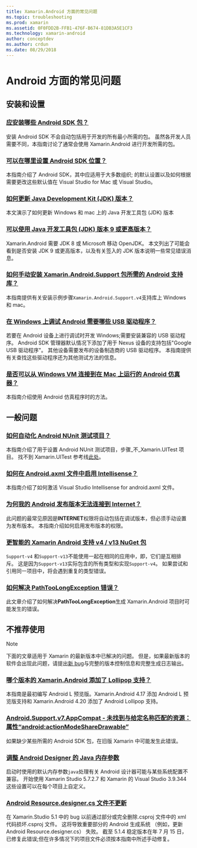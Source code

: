 ```yaml
---
title: Xamarin.Android 方面的常见问题
ms.topic: troubleshooting
ms.prod: xamarin
ms.assetid: 0F0FDD2B-FFB1-476F-B674-81DB3A5E1CF3
ms.technology: xamarin-android
author: conceptdev
ms.author: crdun
ms.date: 08/29/2018
---
```


# <a name="android-frequently-asked-questions"></a>Android 方面的常见问题

## <a name="installation--setup"></a>安装和设置

### <a name="which-android-sdk-packages-should-i-installinstall-android-sdk-packagesmd"></a>[应安装哪些 Android SDK 包？](install-android-sdk-packages.md)

安装 Android SDK 不会自动包括用于开发的所有最小所需的包。 虽然各开发人员需要不同，本指南讨论了通常会使用 Xamarin.Android 进行开发所需的包。

### <a name="where-can-i-set-my-android-sdk-locationsandroid-sdk-locationmd"></a>[可以在哪里设置 Android SDK 位置？](android-sdk-location.md)

本指南介绍了 Android SDK，其中应适用于大多数组织; 的默认设置以及如何根据需要更改这些默认值在 Visual Studio for Mac 或 Visual Studio。

### <a name="how-do-i-update-the-java-development-kit-jdk-versionupdate-jdkmd"></a>[如何更新 Java Development Kit (JDK) 版本？](update-jdk.md)

本文演示了如何更新 Windows 和 mac 上的 Java 开发工具包 (JDK) 版本

### <a name="can-i-use-java-development-kit-jdk-version-9-or-laterjdk9-errorsmd"></a>[可以使用 Java 开发工具包 (JDK) 版本 9 或更高版本？](jdk9-errors.md)

Xamarin.Android 需要 JDK 8 或 Microsoft 移动 OpenJDK。 本文列出了可能会看到是否安装 JDK 9 或更高版本，以及有关签入的 JDK 版本说明一些常见错误消息。


### <a name="how-can-i-manually-install-the-android-support-libraries-required-by-the-xamarinandroidsupport-packagesinstall-android-support-librarymd"></a>[如何手动安装 Xamarin.Android.Support 包所需的 Android 支持库？](install-android-support-library.md)

本指南提供有关安装示例步骤`Xamarin.Android.Support.v4`支持库上 Windows 和 mac。

### <a name="what-usb-drivers-do-i-need-to-debug-android-on-windowsandroid-drivers-debug-windowsmd"></a>[在 Windows 上调试 Android 需要哪些 USB 驱动程序？](android-drivers-debug-windows.md)

若要在 Android 设备上进行调试时开发 Windows;需要安装兼容的 USB 驱动程序。 Android SDK 管理器默认情况下添加了用于 Nexus 设备的支持包括"Google USB 驱动程序"。
其他设备需要发布的设备制造商的 USB 驱动程序。 本指南提供有关查找这些驱动程序还为其他测试方法的信息。

### <a name="is-it-possible-to-connect-to-android-emulators-running-on-a-mac-from-a-windows-vmconnect-android-emulator-mac-windowsmd"></a>[是否可以从 Windows VM 连接到在 Mac 上运行的 Android 仿真器？](connect-android-emulator-mac-windows.md)

本指南介绍使用 Android 仿真程序时的方法。

## <a name="general-questions"></a>一般问题

### <a name="how-do-i-automate-an-android-nunit-test-projectautomate-android-nunit-testmd"></a>[如何自动化 Android NUnit 测试项目？](automate-android-nunit-test.md)

本指南介绍了用于设置 Android NUnit 测试项目，步骤_不_Xamarin.UITest 项目。 找不到 Xamarin.UITest 参考线[此处](https://docs.microsoft.com/appcenter/test-cloud/preparing-for-upload/uitest)。

### <a name="how-do-i-enable-intellisense-in-android-axml-filesenable-axml-intellisensemd"></a>[如何在 Android.axml 文件中启用 Intellisense？](enable-axml-intellisense.md)

本指南介绍了如何激活 Visual Studio Intellisense for android.axml 文件。

### <a name="why-cant-my-android-release-build-connect-to-the-internetandroid-internetmd"></a>[为何我的 Android 发布版本无法连接到 Internet？](android-internet.md)

此问题的最常见原因是**INTERNET**权限将自动包括在调试版本，但必须手动设置为发布版本。 本指南介绍如何启用发布版本的权限。

### <a name="smarter-xamarin-android-support-v4--v13-nuget-packagesandroid-support-v4v13-librariesmd"></a>[更智能的 Xamarin Android 支持 v4 / v13 NuGet 包](android-support-v4v13-libraries.md)

`Support-v4` 和`Support-v13`不能使用一起在相同的应用中，即，它们是互相排斥。 这是因为`Support-v13`实际包含的所有类型和实现`Support-v4`。 如果尝试和引用同一项目中，将会遇到重复的类型错误。

### <a name="how-do-i-resolve-a-pathtoolongexception-errorpath-too-long-exceptionmd"></a>[如何解决 PathTooLongException 错误？](path-too-long-exception.md)

此文章介绍了如何解决**PathTooLongException**生成 Xamarin.Android 项目时可能发生的错误。



## <a name="deprecated"></a>不推荐使用

> [!NOTE]
> 下面的文章适用于 Xamarin 的最新版本中已解决的问题。 但是，如果最新版本的软件会出现此问题，请提出[新 bug](~/cross-platform/troubleshooting/questions/howto-file-bug.md)与完整的版本控制信息和完整生成日志输出。

### <a name="what-version-of-xamarinandroid-added-lollipop-supportxa-lollipopmd"></a>[哪个版本的 Xamarin.Android 添加了 Lollipop 支持？](xa-lollipop.md)

本指南是最初编写 Android L 预览版。Xamarin.Android 4.17 添加 Android L 预览版支持和 Xamarin.Android 4.20 添加了 Android Lollipop 支持。

### <a name="androidsupportv7appcompat---no-resource-found-that-matches-the-given-name-attr-androidactionmodesharedrawablemissing-action-mode-share-drawablemd"></a>[Android.Support.v7.AppCompat - 未找到与给定名称匹配的资源：属性“android:actionModeShareDrawable”](missing-action-mode-share-drawable.md)

如果缺少某些所需的 Android SDK 包，在旧版 Xamarin 中可能发生此错误。

### <a name="adjusting-java-memory-parameters-for-the-android-designerandroid-designer-java-memorymd"></a>[调整 Android Designer 的 Java 内存参数](android-designer-java-memory.md)

启动时使用的默认内存参数`java`处理有关 Android 设计器可能与某些系统配置不兼容。 开始使用 Xamarin Studio 5.7.2.7 和 Xamarin 的 Visual Studio 3.9.344 这些设置可以在每个项目上自定义。

### <a name="my-android-resourcedesignercs-file-will-not-updateresource-designer-wont-updatemd"></a>[Android Resource.designer.cs 文件不更新](resource-designer-wont-update.md)

在 Xamarin.Studio 5.1 中的 bug 以前通过部分或完全删除.csproj 文件中的 xml 代码损坏.csproj 文件。 这将导致重要部分的 Android 生成系统 （例如，更新 Android Resource.designer.cs） 失败。 截至 5.1.4 稳定版本在年 7 月 15 日，已修复此错误;但在许多情况下的项目文件必须按本指南中所述手动修复。




